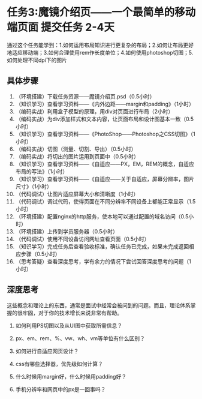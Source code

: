# 任务3:魔镜介绍页——一个最简单的移动端页面 提交任务  2-4天
通过这个任务能学到：1.如何运用布局知识进行更复杂的布局；2.如何让布局更好地适应移动端；3.如何合理使用rem作长度单位；4.如何使用photoshop切图；5.如何处理不同dpi下的图片

## 具体步骤

1. （环境搭建）下载任务资源——魔镜介绍页.psd（0.5小时）
2. （知识学习）查看学习资料——《内外边距——margin和padding》（1小时）
3. （编码实战）利用盒子模型的原理，用div对页面进行布局（2小时）
4. （编码实战）为div添加样式和文本内容，让页面布局和设计图基本一致（0.5小时）
5. （知识学习）查看学习资料——《PhotoShop——Photoshop之CSS切图》（1小时）
6. （编码实战）切图（测量、切割、导出）（0.5小时）
7. （编码实战）将切出的图片运用到页面中（0.5小时）
8. （知识学习）查看学习资料——《自适应——PX，EM，REM的概念，自适应布局的写法》（1小时）
9. （知识学习）查看学习资料——《自适应——关于自适应，屏幕分辨率，图片尺寸》（1小时）
10. （代码调试）让图片适应屏幕大小和清晰度（1小时）
11. （代码调试）调试代码，使得页面在不同分辨率不同设备上都能正常显示（1.5小时）
12. （环境搭建）配置nginx的http服务，使本地可以通过配置的域名访问（0.5小时）
13. （环境搭建）上传到学员服务器（0.5小时）
14. （代码调试）使用不同设备访问网址查看页面（0.5小时）
15. （知识学习）完成任务后查看验收标准，确认任务已完成，如果未完成返回相应步骤（0.5小时）
16. （思考答疑）查看深度思考，学有余力的情况下尝试回答深度思考的问题（1小时）

## 深度思考

这些概念和理论上的东西，通常是面试中经常会被问到的问题。而且，理论体系掌握的很牢固，对于你的技术增长来说非常有帮助。

1. 如何利用PS切图以及从UI图中获取所需信息？

2. px、em、rem、%、vw、wh、vm等单位有什么区别？
 
3. 如何进行自适应网页设计？
 
4. css有哪些选择器，优先级如何计算？
 
5. 什么时候用margin好，什么时候用padding好？
 
6. 手机分辨率和网页中的px是一回事吗？
